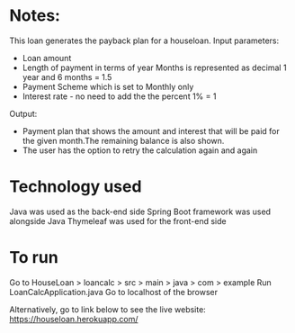 # Notes:
This loan generates the payback plan for a houseloan. 
Input parameters:
- Loan amount
- Length of payment in terms of year
  Months is represented as decimal
  1 year and 6 months = 1.5
- Payment Scheme which is set to Monthly only
- Interest rate - no need to add the the percent
  1% = 1

Output:
- Payment plan that shows the amount 
  and interest that will be paid for the given month.The remaining balance is also shown.
- The user has the option to retry the 
  calculation again and again

# Technology used
Java was used as the back-end side
Spring Boot framework was used alongside Java
Thymeleaf was used for the front-end side

# To run
Go to HouseLoan > loancalc > src > main > java > com > example 
Run LoanCalcApplication.java
Go to localhost of the browser

Alternatively, go to link below to see the live website:
https://houseloan.herokuapp.com/
